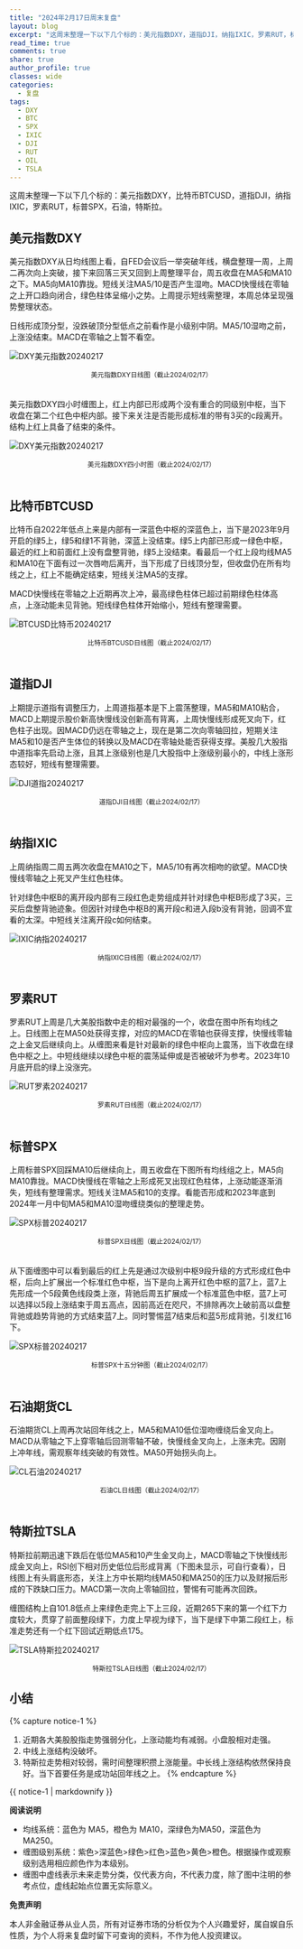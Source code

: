 ```yaml
---
title: "2024年2月17日周末复盘"
layout: blog
excerpt: "这周末整理一下以下几个标的：美元指数DXY，道指DJI，纳指IXIC，罗素RUT，标普SPX，石油，特斯拉。"
read_time: true
comments: true
share: true
author_profile: true
classes: wide
categories:
  - 复盘
tags:
  - DXY
  - BTC
  - SPX
  - IXIC
  - DJI
  - RUT
  - OIL
  - TSLA
---
```


这周末整理一下以下几个标的：美元指数DXY，比特币BTCUSD，道指DJI，纳指IXIC，罗素RUT，标普SPX，石油，特斯拉。

## 美元指数DXY

美元指数DXY从日均线图上看，自FED会议后一举突破年线，横盘整理一周，上周二再次向上突破，接下来回落三天又回到上周整理平台，周五收盘在MA5和MA10之下。MA5向MA10靠拢。短线关注MA5/10是否产生湿吻。MACD快慢线在零轴之上开口趋向闭合，绿色柱体呈缩小之势。上周提示短线需整理，本周总体呈现强势整理状态。

日线形成顶分型，没跌破顶分型低点之前看作是小级别中阴。MA5/10湿吻之前，上涨没结束。MACD在零轴之上暂不看空。

![DXY美元指数20240217](https://file.olim.in/img/2024/2024-02-17-DXY-j.png)
<small><center>美元指数DXY日线图（截止2024/02/17）</center></small>　

美元指数DXY四小时缠图上，红上内部已形成两个没有重合的同级别中枢，当下收盘在第二个红色中枢内部。接下来关注是否能形成标准的带有3买的c段离开。结构上红上具备了结束的条件。

![DXY美元指数20240217](https://file.olim.in/img/2024/2024-02-17-DXY-hour.png)
<small><center>美元指数DXY四小时图（截止2024/02/17）</center></small>　

## 比特币BTCUSD

比特币自2022年低点上来是内部有一深蓝色中枢的深蓝色上，当下是2023年9月开启的绿5上，绿5和绿1不背驰，深蓝上没结束。绿5上内部已形成一绿色中枢，最近的红上和前面红上没有盘整背驰，绿5上没结束。看最后一个红上段均线MA5和MA10在下面有过一次唇吻后离开，当下形成了日线顶分型，但收盘仍在所有均线之上，红上不能确定结束，短线关注MA5的支撑。

MACD快慢线在零轴之上近期再次上冲，最高绿色柱体已超过前期绿色柱体高点，上涨动能未见背驰。短线绿色柱体开始缩小，短线有整理需要。

![BTCUSD比特币20240217](https://file.olim.in/img/2024/2024-02-17-BTC.png)
<small><center>比特币BTCUSD日线图（截止2024/02/17）</center></small>　

## 道指DJI

上期提示道指有调整压力，上周道指基本是下上震荡整理，MA5和MA10粘合，MACD上期提示股价新高快慢线没创新高有背离，上周快慢线形成死叉向下，红色柱子出现。因MACD仍远在零轴之上，现在是第二次向零轴回拉，短期关注MA5和10是否产生体位的转换以及MACD在零轴处能否获得支撑。美股几大股指中道指率先启动上涨，且其上涨级别也是几大股指中上涨级别最小的，中线上涨形态较好，短线有整理需要。

![DJI道指20240217](https://file.olim.in/img/2024/2024-02-17-DJI.png)
<small><center>道指DJI日线图（截止2024/02/17）</center></small>　

## 纳指IXIC

上周纳指周二周五两次收盘在MA10之下，MA5/10有再次相吻的欲望。MACD快慢线零轴之上死叉产生红色柱体。

针对绿色中枢B的离开段内部有三段红色走势组成并针对绿色中枢B形成了3买，三买后盘整背驰迹象。但因针对绿色中枢B的离开段c和进入段b没有背驰，回调不宜看的太深。中短线关注离开段c如何结束。

![IXIC纳指20240217](https://file.olim.in/img/2024/2024-02-17-IXIC.png)
<small><center>纳指IXIC日线图（截止2024/02/17）</center></small>　

## 罗素RUT

罗素RUT上周是几大美股指数中走的相对最强的一个，收盘在图中所有均线之上。日线图上在MA50处获得支撑，对应的MACD在零轴也获得支撑，快慢线零轴之上金叉后继续向上。从缠图来看是针对最新的绿色中枢向上震荡，当下收盘在绿色中枢之上。中短线继续以绿色中枢的震荡延伸或是否被破坏为参考。2023年10月底开启的绿上没涨完。

![RUT罗素20240217](https://file.olim.in/img/2024/2024-02-17-RUT.png)
<small><center>罗素RUT日线图（截止2024/02/17）</center></small>　

## 标普SPX

上周标普SPX回踩MA10后继续向上，周五收盘在下图所有均线组之上，MA5向MA10靠拢。MACD快慢线在零轴之上形成死叉出现红色柱体，上涨动能逐渐消失，短线有整理需求。短线关注MA5和10的支撑。看能否形成和2023年底到2024年一月中旬MA5和MA10湿吻缠绕类似的整理走势。

![SPX标普20240217](https://file.olim.in/img/2024/2024-02-17-SPX-day.png)
<small><center>标普SPX日线图（截止2024/02/17）</center></small>　

从下面缠图中可以看到最后的红上先是通过次级别中枢9段升级的方式形成红色中枢，后向上扩展出一个标准红色中枢，当下是向上离开红色中枢的蓝7上，蓝7上先形成一个5段黄色线段类上涨，背驰后周五扩展成一个标准蓝色中枢，蓝7上可以选择以5段上涨结束于周五高点，因前高近在咫尺，不排除再次上破前高以盘整背驰或趋势背驰的方式结束蓝7上。同时警惕蓝7结束后和蓝5形成背驰，引发红16下。

![SPX标普20240217](https://file.olim.in/img/2024/2024-02-17-SPX-minute.png)
<small><center>标普SPX十五分钟图（截止2024/02/17）</center></small>　

## 石油期货CL

石油期货CL上周再次站回年线之上，MA5和MA10低位湿吻缠绕后金叉向上。MACD从零轴之下上穿零轴后回测零轴不破，快慢线金叉向上，上涨未完。因刚上冲年线，需观察年线突破的有效性。MA50开始拐头向上。

![CL石油20240217](https://file.olim.in/img/2024/2024-02-17-OIL.png)
<small><center>石油CL日线图（截止2024/02/17）</center></small>　

## 特斯拉TSLA

特斯拉前期迅速下跌后在低位MA5和10产生金叉向上，MACD零轴之下快慢线形成金叉向上，RSI创下相对历史低位后形成背离（下图未显示，可自行查看），日线图上有头肩底形态，关注上方中长期均线MA50和MA250的压力以及财报后形成的下跌缺口压力。MACD第一次向上零轴回拉，警惕有可能再次回跌。

缠图结构上自101.8低点上来绿色走完上下上三段，近期265下来的第一个红下力度较大，贯穿了前面整段绿下，力度上早视为绿下，当下是绿下中第二段红上，标准走势还有一个红下回试近期低点175。

![TSLA特斯拉20240217](https://file.olim.in/img/2024/2024-02-17-TSLA.png)
<small><center>特斯拉TSLA日线图（截止2024/02/17）</center></small>

## 小结
{% capture notice-1 %}
1. 近期各大美股股指走势强弱分化，上涨动能均有减弱。小盘股相对走强。
2. 中线上涨结构没破坏。
3. 特斯拉走势相对较弱，需时间整理积攒上涨能量。中长线上涨结构依然保持良好。当下首要任务是成功站回年线之上。
{% endcapture %}
<div class="notice--info">{{ notice-1 | markdownify }}</div>

**阅读说明**

* 均线系统：蓝色为 MA5，橙色为 MA10，深绿色为MA50，深蓝色为MA250。
* 缠图级别系统：紫色>深蓝色>绿色>红色>蓝色>黄色>橙色。根据操作或观察级别选用相应颜色作为本级别。
* 缠图中虚线表示未来走势分类，仅代表方向，不代表力度，除了图中注明的参考点位，虚线起始点位置无实际意义。

**免责声明** 

本人非金融证券从业人员，所有对证券市场的分析仅为个人兴趣爱好，属自娱自乐性质，为个人将来复盘时留下可查询的资料，不作为他人投资建议。

